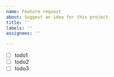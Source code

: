 ```yaml
---
name: Feature request
about: Suggest an idea for this project
title: ''
labels: ''
assignees: ''

---
```


- [ ] todo1
- [ ] todo2
- [ ] todo3
